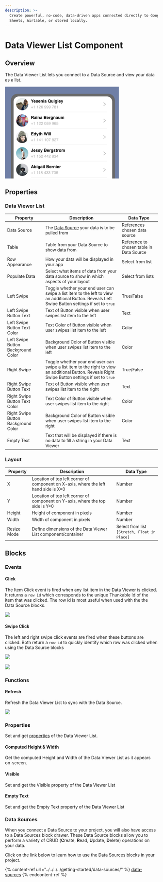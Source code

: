 ```yaml
---
description: >-
  Create powerful, no-code, data-driven apps connected directly to Google
  Sheets, Airtable, or stored locally.
---
```


# Data Viewer List Component

## Overview

The Data Viewer List lets you connect to a Data Source and view your data as a list.

<div align="left">

<img src="../../../../.gitbook/assets/Screen Shot 2022-02-04 at 12.47.54 PM.png" alt="Example of a Data viewer List. Data is dummy data from Webflow." width="375">

</div>

## Properties

### Data Viewer List

| Property                            | Description                                                                                                                                        | Data Type                                |
| ----------------------------------- | -------------------------------------------------------------------------------------------------------------------------------------------------- | ---------------------------------------- |
| Data Source                         | The [Data Source](../../../../getting-started/data-sources/#add-a-data-source-to-your-app) your data is to be pulled from                          | References chosen data source            |
| Table                               | Table from your Data Source to show data from                                                                                                      | Reference to chosen table in Data Source |
| Row Appearance                      | How your data will be displayed in your app                                                                                                        | Select from list                         |
| Populate Data                       | Select what items of data from your data source to show in which aspects of your layout                                                            | Select from lists                        |
| Left Swipe                          | Toggle whether your end user can swipe a list item to the left to view an additional Button. Reveals Left Swipe Button settings if set to `true`   | True/False                               |
| Left Swipe Button Text              | Text of Button visible when user swipes list item to the left                                                                                      | Text                                     |
| Left Swipe Button Text Color        | Text Color of Button visible when user swipes list item to the left                                                                                | Color                                    |
| Left Swipe Button Background Color  | Background Color of Button visible when user swipes list item to the left                                                                          | Color                                    |
| Right Swipe                         | Toggle whether your end user can swipe a list item to the right to view an additional Button. Reveals Right Swipe Button settings if set to `true` | True/False                               |
| Right Swipe Button Text             | Text of Button visible when user swipes list item to the right                                                                                     | Text                                     |
| Right Swipe Button Text Color       | Text Color of Button visible when user swipes list item to the right                                                                               | Color                                    |
| Right Swipe Button Background Color | Background Color of Button visible when user swipes list item to the right                                                                         | Color                                    |
| Empty Text                          | Text that will be displayed if there is no data to fill a string in your Data Viewer                                                               | Text                                     |

### Layout

| Property    | Description                                                                         | Data Type                                    |
| ----------- | ----------------------------------------------------------------------------------- | -------------------------------------------- |
| X           | Location of top left corner of component on X-axis, where the left hand side is X=0 | Number                                       |
| Y           | Location of top left corner of component on Y-axis, where the top side is Y=0       | Number                                       |
| Height      | Height of component in pixels                                                       | Number                                       |
| Width       | Width of component in pixels                                                        | Number                                       |
| Resize Mode | Define dimensions of the Data Viewer List component/container                       | Select from list `[Stretch, Float in Place]` |

## Blocks

### Events

#### Click&#x20;

The Item Click event is fired when any list item in the Data Viewer is clicked. It returns a `row id` which corresponds to the unique Thunkable Id of the item that was clicked. The row id is most useful when used with the the Data Source blocks.

![](../../../../.gitbook/assets/item\_click.png)

#### Swipe Click

The left and right swipe click events are fired when these buttons are clicked. Both return a `row id` to quickly identify which row was clicked when using the Data Source blocks

![](../../../../.gitbook/assets/left\_swipe.png)

![](../../../../.gitbook/assets/right\_swipe.png)

### Functions

#### Refresh

Refresh the Data Viewer List to sync with the Data Source.

![](../../../../.gitbook/assets/dvl\_refresh.png)



### Properties

Set and get [properties](data-viewer-list.md#properties) of the Data Viewer List.

#### Computed Height & Width

Get the computed Height and Width of the Data Viewer List as it appears on-screen.

#### Visible

Set and get the Visible property of the Data Viewer List

#### Empty Text

Set and get the Empty Text property of the Data Viewer List

### Data Sources

When you connect a Data Source to your project, you will also have access to a Data Sources block drawer. These Data Source blocks allow you to perform a variety of CRUD (**C**reate, **R**ead, **U**pdate, **D**elete) operations on your data.&#x20;

Click on the link below to learn how to use the Data Sources blocks in your project.&#x20;

{% content-ref url="../../../../getting-started/data-sources/" %}
[data-sources](../../../../getting-started/data-sources/)
{% endcontent-ref %}
